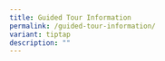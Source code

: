 ```yaml
---
title: Guided Tour Information
permalink: /guided-tour-information/
variant: tiptap
description: ""
---
```

